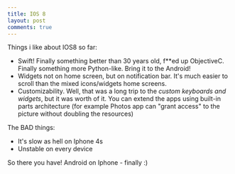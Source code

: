 ```yaml
---
title: IOS 8
layout: post
comments: true
---
```


Things i like about IOS8 so far:

* Swift! Finally something better than 30 years old, f**ed up ObjectiveC. Finally something more Python-like. Bring it to the Android!
* Widgets not on home screen, but on notification bar. It's much easier to scroll than the mixed icons/widgets home screens.
* Customizability. Well, that was a long trip to the *custom keyboards and widgets*, but it was worth of it. You can extend the apps using built-in parts architecture (for example Photos app can "grant access" to the picture without doubling the resources)


The BAD things:
* It's slow as hell on Iphone 4s
* Unstable on every device


So there you have! Android on Iphone - finally :)

